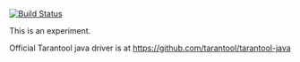 [![Build Status](https://travis-ci.org/isopov/tarantool-java-driver.svg?branch=master)](https://travis-ci.org/isopov/tarantool-java-driver)

This is an experiment.

Official Tarantool java driver is at https://github.com/tarantool/tarantool-java
